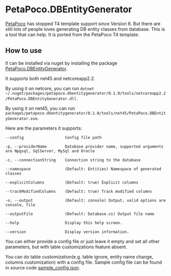 # PetaPoco.DBEntityGenerator

[PetaPoco](https://github.com/CollaboratingPlatypus/PetaPoco) has stopped T4 template support since Version 6.
But there are still lots of people loves generating DB entity classes from database.
This is a tool that can help. It is ported from the PetaPoco T4 template.

## How to use

It can be installed via nuget by installing the package [PetaPoco.DBEntityGenerator](https://www.nuget.org/packages/PetaPoco.DBEntityGenerator/).

It supports both net45 and netcoreapp2.2.

By using it on netcore, you can run `dotnet ~/.nuget/packages/petapoco.dbentitygenerator/0.1.0/tools/netcoreapp2.2/PetaPoco.DBEntityGenerator.dll`.

By using it on net45, you can run `packages/petapoco.dbentitygenerator/0.1.0/tools/net45/PetaPoco.DBEntityGenerator.exe`.

Here are the parameters it supports:

```
--config                  Config file path

-p, --providerName        Database provider name, supported arguments are Npgsql, SqlServer, MySql and Oracle

-c, --connectionString    Connection string to the database

--namespace               (Default: Entities) Namespace of generated classes

--explicitColumns         (Default: true) Explicit columns

--trackModifiedColumns    (Default: true) Track modified columns

-o, --output              (Default: console) Output, valid options are console, file

--outputFile              (Default: Database.cs) Output file name

--help                    Display this help screen.

--version                 Display version information.
```

You can either provide a config file or just leave it empty and set all other parameters, but with table customizations feature absent.

You can do table customization(e.g. table ignore, entity name change, columns customization) with a config file. Sample config file can be found in source code [sample_config.json](https://github.com/hippasus/PetaPoco.DBEntityGenerator/blob/master/PetaPoco.DBEntityGenerator/sample_config.json).

